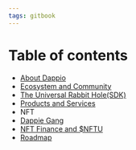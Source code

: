```yaml
---
tags: gitbook
---
```


# Table of contents

- [About Dappio](about-dappio.md)
- [Ecosystem and Community](ecosystem-and-community.md)
- [The Universal Rabbit Hole(SDK)](the-universal-rabbit-hole(SDK).md)
- [Products and Services](products-and-services.md)
- NFT 
- [Dappie Gang](dappie-gang.md)
- [NFT Finance and $NFTU](nft-finance-and-nftu.md)
- [Roadmap](roadmap.md)

